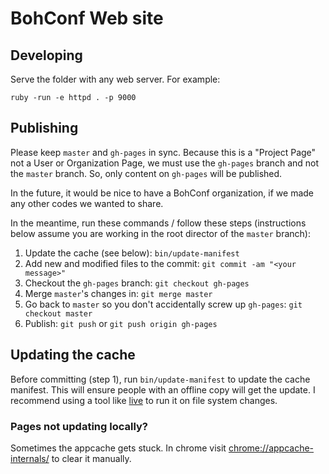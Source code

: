 # BohConf Web site

## Developing

Serve the folder with any web server. For example:

`ruby -run -e httpd . -p 9000`

## Publishing

Please keep `master` and `gh-pages` in sync. Because this is a "Project Page" not a User or Organization Page, we must use the `gh-pages` branch and not the `master` branch. So, only content on `gh-pages` will be published.

In the future, it would be nice to have a BohConf organization, if we made any other codes we wanted to share.

In the meantime, run these commands / follow these steps (instructions below assume you are working in the root director of the `master` branch):

1. Update the cache (see below): `bin/update-manifest`
2. Add new and modified files to the commit: `git commit -am "<your message>"`
3. Checkout the `gh-pages` branch: `git checkout gh-pages`
4. Merge `master`'s changes in: `git merge master`
5. Go back to `master` so you don't accidentally screw up `gh-pages`: `git checkout master`
6. Publish: `git push` or `git push origin gh-pages`

## Updating the cache

Before committing (step 1), run `bin/update-manifest` to update the cache manifest. This will ensure people with an offline copy will get the update. I recommend using a tool like [live](http://github.com/ngauthier/nicks-toolbox/blob/master/live) to run it on file system changes.

### Pages not updating locally?

Sometimes the appcache gets stuck. In chrome visit [chrome://appcache-internals/](chrome://appcache-internals/) to clear it manually.
